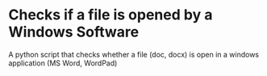 # Checks if a file is opened by a Windows Software
A python script that checks whether a file (doc, docx) is open in a windows application (MS Word, WordPad)
